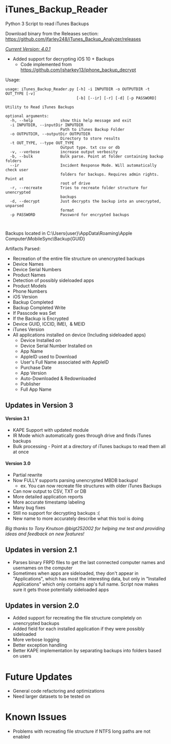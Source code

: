 # iTunes_Backup_Reader
Python 3 Script to read iTunes Backups

Download binary from the Releases section: https://github.com/jfarley248/iTunes_Backup_Analyzer/releases

[*Current Version: 4.0.1*](https://github.com/jfarley248/iTunes_Backup_Reader/releases/tag/v4.0.1)
* Added support for decrypting iOS 10 + Backups
    * Code implemented from https://github.com/jsharkey13/iphone_backup_decrypt




Usage:
```
usage: iTunes_Backup_Reader.py [-h] -i INPUTDIR -o OUTPUTDIR -t OUT_TYPE [-v]
                               [-b] [--ir] [-r] [-d] [-p PASSWORD]

Utility to Read iTunes Backups

optional arguments:
  -h, --help            show this help message and exit
  -i INPUTDIR, --inputDir INPUTDIR
                        Path to iTunes Backup Folder
  -o OUTPUTDIR, --outputDir OUTPUTDIR
                        Directory to store results
  -t OUT_TYPE, --type OUT_TYPE
                        Output type. txt csv or db
  -v, --verbose         increase output verbosity
  -b, --bulk            Bulk parse. Point at folder containing backup folders
  --ir                  Incident Response Mode. Will automatically check user
                        folders for backups. Requires admin rights. Point at
                        root of drive
  -r, --recreate        Tries to recreate folder structure for unencrypted
                        backups
  -d, --decrypt         Just decrypts the backup into an unecrypted, unparsed
                        format
  -p PASSWORD           Password for encrypted backups



```

Backups located in C:\Users\{user}\AppData\Roaming\Apple Computer\MobileSync\Backup\{GUID}

Artifacts Parsed:
* Recreation of the entire file structure on unencrypted backups
* Device Names
* Device Serial Numbers
* Product Names
* Detection of possibly sideloaded apps
* Product Models
* Phone Numbers
* iOS Version
* Backup Completed
* Backup Completed Write
* If Passcode was Set
* If the Backup is Encrypted
* Device GUID, ICCID, IMEI,  & MEID
* iTunes Version
* All applications installed on device (Including sideloaded apps)
  * Device Installed on
  * Device Serial Number Installed on
  * App Name
  * AppleID used to Download
  * User's Full Name associated with AppleID
  * Purchase Date
  * App Version
  * Auto-Downloaded & Redownloaded
  * Publisher
  * Full App Name
  
  
## Updates in Version 3

#### Version 3.1

* KAPE Support with updated module 
* IR Mode which automatically goes through drive and finds iTunes backups
* Bulk processing - Point at a directory of iTunes backups to read them all at once

#### Version 3.0

* Partial rewrite
* Now FULLY supports parsing unencrypted MBDB backups!
    * ex. You can now recreate file structures with older iTunes Backups
* Can now output to CSV, TXT or DB
* More detailed application reports
* More accurate timestamp labeling 
* Many bug fixes
* Still no support for decrypting backups :( 
* New name to more accurately describe what this tool is doing

*Big thanks to Tony Knutson @bigt252002 for helping me test and providing ideas and feedback on new features!*
 
## Updates in version 2.1
* Parses binary FRPD files to get the last connected computer names and usernames on the computer
* Sometimes when apps are sideloaded, they don't appear in "Applications", which has most the interesting data, but only in "Installed Applications" which only contains app's full name. Script now makes sure it gets those potentially sideloaded apps

## Updates in version 2.0
* Added support for recreating the file structure completely on unencrypted backups
* Added field for each installed application if they were possibly sideloaded
* More verbose logging
* Better exception handling
* Better KAPE implementation by separating backups into folders based on users
  
# Future Updates
* General code refactoring and optimizations
* Need larger datasets to be tested on

# Known Issues
* Problems with recreating file structure if NTFS long paths are not enabled
